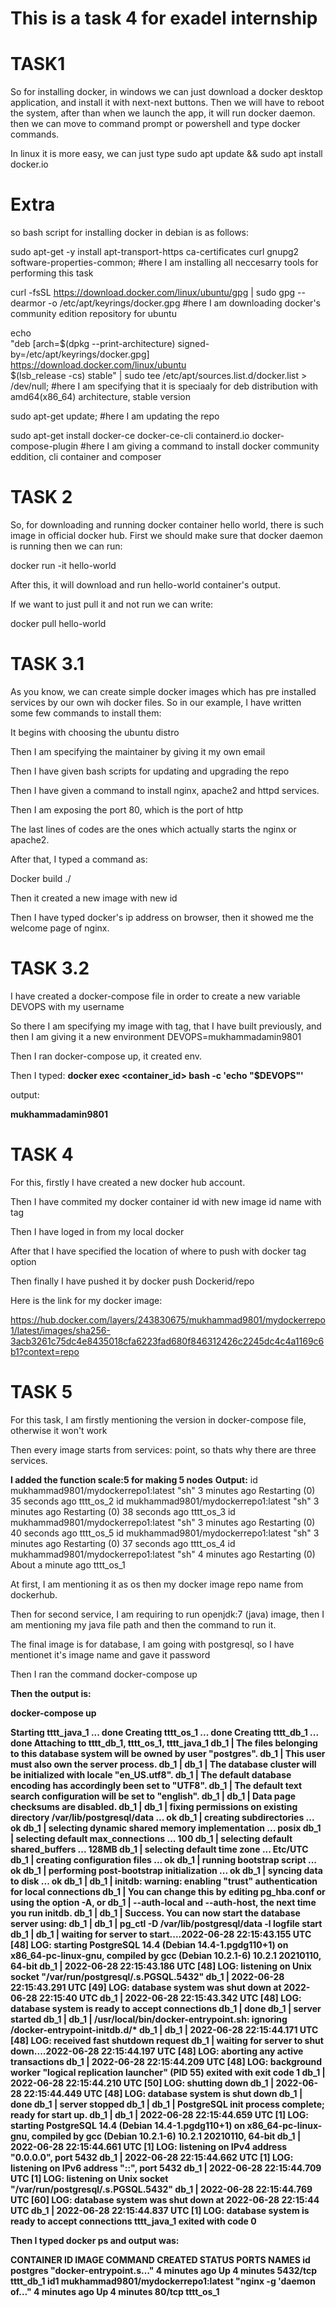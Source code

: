 <h1> <b>This is a task 4 for exadel internship </b></h1>

<h1><b>TASK1</b> </h1>

So for installing docker, in windows we can just download a docker desktop application, and install it with next-next buttons. Then we will have to reboot the system, after than when we launch the app, it will run docker daemon. then we can move to command prompt or powershell and type docker commands.

In linux it is more easy, we can just type sudo apt update && sudo apt install docker.io

<h1>Extra</h1>
so bash script for installing docker in debian is as follows:


sudo apt-get -y install apt-transport-https ca-certificates curl gnupg2 software-properties-common;
#here I am installing all neccesarry tools for performing this task

curl -fsSL https://download.docker.com/linux/ubuntu/gpg | sudo gpg --dearmor -o /etc/apt/keyrings/docker.gpg
#here I am downloading docker's community edition repository for ubuntu

echo \
  "deb [arch=$(dpkg --print-architecture) signed-by=/etc/apt/keyrings/docker.gpg] https://download.docker.com/linux/ubuntu \
  $(lsb_release -cs) stable" | sudo tee /etc/apt/sources.list.d/docker.list > /dev/null;
#here I am specifying that it is speciaaly for deb distribution with amd64(x86_64) architecture, stable version

sudo apt-get update;
#here I am updating the repo

sudo apt-get install docker-ce docker-ce-cli containerd.io docker-compose-plugin
#here I am giving a command to install docker community eddition, cli container and composer

<h1><b>TASK 2</b></h1>

So, for downloading and running docker container hello world, there is such image in official docker hub.
First we should make sure that docker daemon is running then we can run:

docker run -it hello-world

After this, it will download and run hello-world container's output.

If we want to just pull it and not run we can write:

docker pull hello-world

<h1><b>TASK 3.1</b></h1>
As you know, we can create simple docker images which has pre installed services by our own wih docker files. So in our example, I have written some few commands to install them:

It begins with choosing the ubuntu distro

Then I am specifying the maintainer by giving it my own email

Then I have given bash scripts for updating and upgrading the repo

Then I have given a command to install nginx, apache2 and httpd services.

Then I am exposing the port 80, which is the port of http

The last lines of codes are the ones which actually starts the nginx or apache2.

After that, I typed a command as:

Docker build ./

Then it created a new image with new id

Then I have typed docker's ip address on browser, then it showed me the welcome page of nginx.

<h1><b>TASK 3.2</b></h1>

I have created a docker-compose file in order to create a new variable DEVOPS with my username

So there I am specifying my image with tag, that I have built previously, and then I am giving it a new environment DEVOPS=mukhammadamin9801

Then I ran docker-compose up, it created env.

Then I typed:
<b>docker exec <container_id> bash -c 'echo "$DEVOPS"'</b>

output:

<b>mukhammadamin9801</b>


<h1><b>TASK 4</b></h1>

For this, firstly I have created a new docker hub account.

Then I have commited my docker container id with new image id name with tag

Then I have loged in from my local docker

After that I have specified the location of where to push with docker tag option

Then finally I have pushed it by docker push Dockerid/repo

Here is the link for my docker image:

https://hub.docker.com/layers/243830675/mukhammad9801/mydockerrepo1/latest/images/sha256-3acb3261c75dc4e8435018cfa6223fad680f846312426c2245dc4c4a1169c6b1?context=repo

<h1><b>TASK 5</b></h1>

For this task, I am firstly mentioning the version in docker-compose file, otherwise it won't work

Then every image starts from services: point, so thats why there are three services.

<b>I added the function scale:5 for making 5 nodes</b>
<b>Output:</b>
id   mukhammad9801/mydockerrepo1:latest   "sh"                     3 minutes ago    Restarting (0) 35 seconds ago                                tttt_os_2
id   mukhammad9801/mydockerrepo1:latest   "sh"                     3 minutes ago    Restarting (0) 38 seconds ago                                tttt_os_3
id   mukhammad9801/mydockerrepo1:latest   "sh"                     3 minutes ago    Restarting (0) 40 seconds ago                                tttt_os_5
id   mukhammad9801/mydockerrepo1:latest   "sh"                     3 minutes ago    Restarting (0) 37 seconds ago                                tttt_os_4
id   mukhammad9801/mydockerrepo1:latest   "sh"                     4 minutes ago    Restarting (0) About a minute ago                            tttt_os_1


At first, I am mentioning it as os then my docker image repo name from dockerhub.

Then for second service, I am requiring to run openjdk:7 (java) image, then I am mentioning my java file path and then the command to run it.

The final image is for database, I am going with postgresql, so I have mentionet it's image name and gave it password

Then I ran the command docker-compose up

<b>Then the output is:<b>

docker-compose up
    
Starting tttt_java_1 ... done
Creating tttt_os_1   ... done
Creating tttt_db_1   ... done
Attaching to tttt_db_1, tttt_os_1, tttt_java_1
db_1    | The files belonging to this database system will be owned by user "postgres".
db_1    | This user must also own the server process.
db_1    | 
db_1    | The database cluster will be initialized with locale "en_US.utf8".
db_1    | The default database encoding has accordingly been set to "UTF8".
db_1    | The default text search configuration will be set to "english".
db_1    | 
db_1    | Data page checksums are disabled.
db_1    | 
db_1    | fixing permissions on existing directory /var/lib/postgresql/data ... ok
db_1    | creating subdirectories ... ok
db_1    | selecting dynamic shared memory implementation ... posix
db_1    | selecting default max_connections ... 100
db_1    | selecting default shared_buffers ... 128MB
db_1    | selecting default time zone ... Etc/UTC
db_1    | creating configuration files ... ok
db_1    | running bootstrap script ... ok
db_1    | performing post-bootstrap initialization ... ok
db_1    | syncing data to disk ... ok
db_1    | 
db_1    | initdb: warning: enabling "trust" authentication for local connections
db_1    | You can change this by editing pg_hba.conf or using the option -A, or
db_1    | --auth-local and --auth-host, the next time you run initdb.
db_1    | 
db_1    | Success. You can now start the database server using:
db_1    | 
db_1    |     pg_ctl -D /var/lib/postgresql/data -l logfile start
db_1    | 
db_1    | waiting for server to start....2022-06-28 22:15:43.155 UTC [48] LOG:  starting PostgreSQL 14.4 (Debian 14.4-1.pgdg110+1) on x86_64-pc-linux-gnu, compiled by gcc (Debian 10.2.1-6) 10.2.1 20210110, 64-bit
db_1    | 2022-06-28 22:15:43.186 UTC [48] LOG:  listening on Unix socket "/var/run/postgresql/.s.PGSQL.5432"
db_1    | 2022-06-28 22:15:43.291 UTC [49] LOG:  database system was shut down at 2022-06-28 22:15:40 UTC
db_1    | 2022-06-28 22:15:43.342 UTC [48] LOG:  database system is ready to accept connections
db_1    |  done
db_1    | server started
db_1    | 
db_1    | /usr/local/bin/docker-entrypoint.sh: ignoring /docker-entrypoint-initdb.d/*
db_1    | 
db_1    | 2022-06-28 22:15:44.171 UTC [48] LOG:  received fast shutdown request
db_1    | waiting for server to shut down....2022-06-28 22:15:44.197 UTC [48] LOG:  aborting any active transactions
db_1    | 2022-06-28 22:15:44.209 UTC [48] LOG:  background worker "logical replication launcher" (PID 55) exited with exit code 1
db_1    | 2022-06-28 22:15:44.210 UTC [50] LOG:  shutting down
db_1    | 2022-06-28 22:15:44.449 UTC [48] LOG:  database system is shut down
db_1    |  done
db_1    | server stopped
db_1    | 
db_1    | PostgreSQL init process complete; ready for start up.
db_1    | 
db_1    | 2022-06-28 22:15:44.659 UTC [1] LOG:  starting PostgreSQL 14.4 (Debian 14.4-1.pgdg110+1) on x86_64-pc-linux-gnu, compiled by gcc (Debian 10.2.1-6) 10.2.1 20210110, 64-bit
db_1    | 2022-06-28 22:15:44.661 UTC [1] LOG:  listening on IPv4 address "0.0.0.0", port 5432
db_1    | 2022-06-28 22:15:44.662 UTC [1] LOG:  listening on IPv6 address "::", port 5432
db_1    | 2022-06-28 22:15:44.709 UTC [1] LOG:  listening on Unix socket "/var/run/postgresql/.s.PGSQL.5432"
db_1    | 2022-06-28 22:15:44.769 UTC [60] LOG:  database system was shut down at 2022-06-28 22:15:44 UTC
db_1    | 2022-06-28 22:15:44.837 UTC [1] LOG:  database system is ready to accept connections
tttt_java_1 exited with code 0


Then I typed docker ps and output was:

CONTAINER ID   IMAGE                                COMMAND                  CREATED          STATUS          PORTS                NAMES
id    postgres                             "docker-entrypoint.s…"   4 minutes ago    Up 4 minutes    5432/tcp             tttt_db_1
id1   mukhammad9801/mydockerrepo1:latest   "nginx -g 'daemon of…"   4 minutes ago    Up 4 minutes    80/tcp               tttt_os_1

